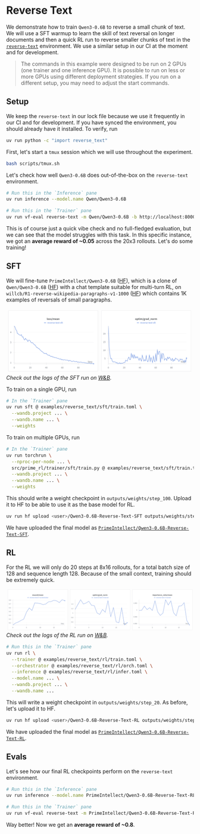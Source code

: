 # Reverse Text

We demonstrate how to train `Qwen3-0.6B` to reverse a small chunk of text. We will use a SFT warmup to learn the skill of text reversal on longer documents and then a quick RL run to reverse smaller chunks of text in the [`reverse-text`](https://app.primeintellect.ai/dashboard/environments/primeintellect/reverse-text) environment. We use a similar setup in our CI at the moment and for development.

> The commands in this example were designed to be run on 2 GPUs (one trainer and one inference GPU). It is possible to run on less or more GPUs using different deployment strategies. If you run on a different setup, you may need to adjust the start commands.

## Setup

We keep the `reverse-text` in our lock file because we use it frequently in our CI and for development. If you have synced the environment, you should already have it installed. To verify, run

```bash
uv run python -c "import reverse_text"
```

First, let's start a `tmux` session which we will use throughout the experiment.

```bash
bash scripts/tmux.sh
```

Let's check how well `Qwen3-0.6B` does out-of-the-box on the `reverse-text` environment. 

```bash
# Run this in the `Inference` pane
uv run inference --model.name Qwen/Qwen3-0.6B
```

```bash
# Run this in the `Trainer` pane
uv run vf-eval reverse-text -m Qwen/Qwen3-0.6B -b http://localhost:8000/v1 -n 20 --max-tokens 1024
```

This is of course just a quick vibe check and no full-fledged evaluation, but we can see that the model struggles with this task. In this specific instance, we got an **average reward of ~0.05** across the 20x3 rollouts. Let's do some training!

## SFT

We will fine-tune `PrimeIntellect/Qwen3-0.6B` ([HF](https://huggingface.co/PrimeIntellect/Qwen3-0.6B)), which is a clone of `Qwen/Qwen3-0.6B` ([HF](https://huggingface.co/Qwen/Qwen3-0.6B)) with a chat template suitable for multi-turn RL, on `willcb/R1-reverse-wikipedia-paragraphs-v1-1000` ([HF](https://huggingface.co/datasets/willcb/R1-reverse-wikipedia-paragraphs-v1-1000)) which contains 1K examples of reversals of small paragraphs.

![SFT](sft/wandb.png)
*Check out the logs of the SFT run on [W&B](https://wandb.ai/primeintellect/examples?nw=s3p14m48jod).*

To train on a single GPU, run

```bash
# In the `Trainer` pane
uv run sft @ examples/reverse_text/sft/train.toml \
  --wandb.project ... \
  --wandb.name ... \
  --weights
```

To train on multiple GPUs, run

```bash
# In the `Trainer` pane
uv run torchrun \
  --nproc-per-node ... \
  src/prime_rl/trainer/sft/train.py @ examples/reverse_text/sft/train.toml \
  --wandb.project ... \
  --wandb.name ... \
  --weights
```

This should write a weight checkpoint in `outputs/weights/step_100`. Upload it to HF to be able to use it as the base model for RL.

```bash
uv run hf upload <user>/Qwen3-0.6B-Reverse-Text-SFT outputs/weights/step_100
```

We have uploaded the final model as [`PrimeIntellect/Qwen3-0.6B-Reverse-Text-SFT`](https://huggingface.co/PrimeIntellect/Qwen3-0.6B-Reverse-Text-SFT).

## RL

For the RL we will only do 20 steps at 8x16 rollouts, for a total batch size of 128 and sequence length 128. Because of the small context, training should be extremely quick.

![RL](rl/wandb.png)
*Check out the logs of the RL run on [W&B](https://wandb.ai/primeintellect/examples?nw=yxjwjc556do).*

```bash
# Run this in the `Trainer` pane
uv run rl \
  --trainer @ examples/reverse_text/rl/train.toml \
  --orchestrator @ examples/reverse_text/rl/orch.toml \
  --inference @ examples/reverse_text/rl/infer.toml \
  --model.name ... \
  --wandb.project ... \
  --wandb.name ...
```

This will write a weight checkpoint in `outputs/weights/step_20`. As before, let's upload it to HF.

```bash
uv run hf upload <user>/Qwen3-0.6B-Reverse-Text-RL outputs/weights/step_20
```

We have uploaded the final model as [`PrimeIntellect/Qwen3-0.6B-Reverse-Text-RL`](https://huggingface.co/PrimeIntellect/Qwen3-0.6B-Reverse-Text-RL).

## Evals

Let's see how our final RL checkpoints perform on the `reverse-text` environment.

```bash
# Run this in the `Inference` pane
uv run inference --model.name PrimeIntellect/Qwen3-0.6B-Reverse-Text-RL
```

```bash
# Run this in the `Trainer` pane
uv run vf-eval reverse-text -m PrimeIntellect/Qwen3-0.6B-Reverse-Text-RL -b http://localhost:8000/v1 -n 20 --max-tokens 1024
```

Way better! Now we get an **average reward of ~0.8**.